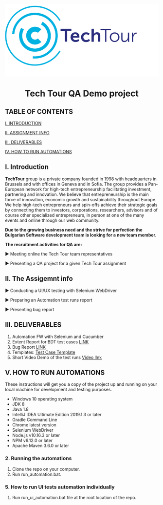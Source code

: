 <img align="center" src="src/tt logo.PNG" alt="TechTour Logo" />

 
<div align="center">

# Tech Tour QA Demo project
</div>

## TABLE OF CONTENTS

[I. INTRODUCTION](#i-introduction)

[II. ASSIGNMENT INFO](#ii-deliverables)

[III. DELIVERABLES](#iii-useful-links)

[IV. HOW TO RUN AUTOMATIONS](#v-how-to-run-automations)



## I. Introduction

__TechTour__  group is a private company founded in 1998 with headquarters in Brussels and with offices in Geneva and in Sofia.
              The group provides a Pan-European network for high-tech entrepreneurship facilitating investment, partnering and innovation. We believe that entrepreneurship is the main force of innovation, economic growth and sustainability throughout Europe. We help high-tech entrepreneurs and spin-offs achieve their strategic goals by connecting them to investors, corporations, researchers, advisors and of course other specialized entrepreneurs, in person at one of the many events and online through our web community.


__Due to the growing business need and the strive for perfection the Bulgarian Software development team is looking for a new team member.__

__The recruitment activities for QA are:__ 
 
 ► Meeting online the Tech Tour team representatives
 
 ► Presenting a QA project for a given Tech Tour assignment 
 


## II. The Assigemnt info

 ► Conducting a UI/UX testing with Selenium WebDriver

 ► Preparing an Automation test runs report

 ► Presenting bug report


## III. DELIVERABLES

1. Automation FW with Selenium and Cucumber
2. Extent Report for BDT test cases [LINK](https://drive.google.com/open?id=1s6qtDTOvBSQX4B0gm0vIxh_n0kwNcAu-)
3. Bug Report [LINK](https://drive.google.com/open?id=1pJv5muEOa5I96KEuoPmt19UTKK6dC-B9)
4. Templates: [Test Case Template](https://drive.google.com/open?id=1bOJKwWEvIDZZVgE5PNuxUPCQre-j-AYf)
5. Short Video Demo of the test runs [Video lInk]( https://drive.google.com/open?id=1bOJKwWEvIDZZVgE5PNuxUPCQre-j-AYf)


## V. HOW TO RUN AUTOMATIONS
These instructions will get you a copy of the project up and running on your local machine for development and testing purposes.
 
- Windows 10 operating system
- JDK 8
- Java 1.8
- IntelliJ IDEA Ultimate Edition 2019.1.3 or later
- Gradle Command Line
- Chrome latest version
- Selenium WebDriver
- Node.js v10.16.3 or later
- NPM v6.12.0 or later
- Apache Maven 3.6.0 or later


### __2. Running the automations__

1. Clone the repo on your computer.
2. Run run_automation.bat.
 
### __5. How to run UI tests automation individually__
 
1. Run run_ui_automation.bat file at the root location of the repo.
 